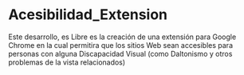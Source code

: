 # Acesibilidad_Extension
Este desarrollo, es Libre es la creación de una extensión para Google Chrome en la cual permitira que los sitios Web sean accesibles para personas con alguna Discapacidad Visual (como Daltonismo y otros problemas de la vista relacionados)

